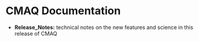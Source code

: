 # CMAQ Documentation

* **Release_Notes:** technical notes on the new features and science in this release of CMAQ
